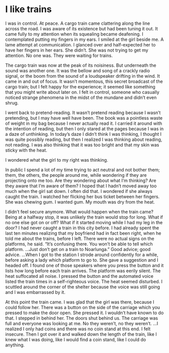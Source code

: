 # I like trains

I was in control. At peace. A cargo train came clattering along the line across the road. I was aware of its existence but had been tuning it out. It came fully to my attention when its squealing became deafening. I contemplated putting my fingers in my ears. I smiled at the girl beside me. A lame attempt at communication. I glanced over and half-expected her to have her fingers in her ears. She didn’t. She was not trying to get my attention. No one was. They were waiting for trains.

The cargo train was now at the peak of its noisiness. But underneath the sound was another one. It was the bellow and song of a crackly radio signal, or the boom from the sound of a loudspeaker drifting in the wind. It came in and out of focus. It wasn’t momentous, this secret broadcast of the cargo train; but I felt happy for the experience; it seemed like something that you might write about later on. I felt in control, someone who casually noticed strange phenomena in the midst of the mundane and didn’t even shrug.

I went back to pretend-reading. It wasn’t pretend reading because I wasn’t pretending, but I may have well have been. The book was a pointless waste of weight in my bag because I never actually read it. I carried it around with the intention of reading, but then I only stared at the pages because I was in a daze of unthinking. In today’s daze I didn’t think I was thinking, I thought I was quite possibly reading, but then I realized I was thinking about reading, not reading. I was also thinking that it was too bright and that my skin was sticky with the heat.

I wondered what the girl to my right was thinking.

In public I spend a lot of my time trying to act neutral and not bother them; them, the others, the people around me, while wondering if they are projecting onto me too. Are they wondering about what I’m thinking? Are they aware that I’m aware of them? I hoped that I hadn’t moved away too much when the girl sat down. I often did that. I wondered if she always caught the train. I watched her flicking her bus ticket between her fingers. She was chewing gum. I wanted gum. My mouth was dry from the heat.

I didn’t feel secure anymore. What would happen when the train came? Being at a halfway stop, it was unlikely the train would stop for long. What if no one else got on or off? What if it started moving while I had my leg in the door? I had never caught a train in this city before. I had already spent the last ten minutes realizing that my boyfriend had in fact been right, when he told me about the trains, before I left. There were no actual signs on the platforms, he said. “It’s confusing there. You won’t be able to tell which platform. …Just don’t get on a train to Noarlunga.” Good advice; good advice. …When I got to the station I strode around confidently for a while, before asking a lady which platform to go to. She gave a suggestion and I headed off. I found one of those speakers where you press the button and it lists how long before each train arrives. The platform was eerily silent. The heat suffocated all noise. I pressed the button and the automated voice listed the train times in a self-righteous voice. The heat seemed disturbed. I scuttled around the corner of the shelter because the voice was still going and I was embarrassed by it.

At this point the train came. I was glad that the girl was there, because I could follow her. There was a button on the side of the carriage which you pressed to make the door open. She pressed it. I wouldn’t have known to do that. I stepped in behind her. The doors shut behind us. The carriage was full and everyone was looking at me. No they weren’t, no they weren’t. …I realized I only had coins and there was no coin stand at this end. I felt insecure. Then I got over it and walked down the length of the train, like I knew what I was doing, like I would find a coin stand, like I could do anything.

